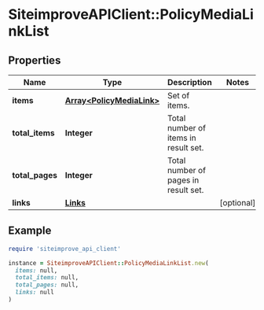 # SiteimproveAPIClient::PolicyMediaLinkList

## Properties

| Name | Type | Description | Notes |
| ---- | ---- | ----------- | ----- |
| **items** | [**Array&lt;PolicyMediaLink&gt;**](PolicyMediaLink.md) | Set of items. |  |
| **total_items** | **Integer** | Total number of items in result set. |  |
| **total_pages** | **Integer** | Total number of pages in result set. |  |
| **links** | [**Links**](Links.md) |  | [optional] |

## Example

```ruby
require 'siteimprove_api_client'

instance = SiteimproveAPIClient::PolicyMediaLinkList.new(
  items: null,
  total_items: null,
  total_pages: null,
  links: null
)
```

